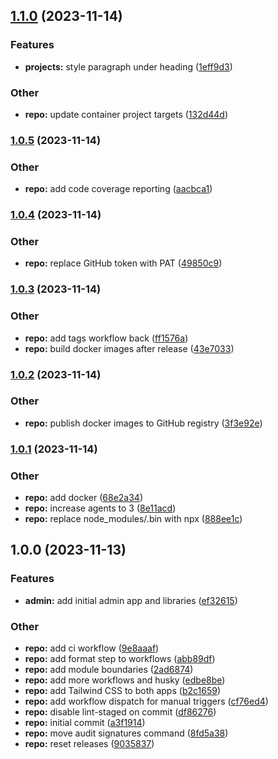 ## [1.1.0](https://github.com/jasonruesch/jasonruesch/compare/v1.0.5...v1.1.0) (2023-11-14)


### Features

* **projects:** style paragraph under heading ([1eff9d3](https://github.com/jasonruesch/jasonruesch/commit/1eff9d341005dbf614db4db11edb612f358779fc))


### Other

* **repo:** update container project targets ([132d44d](https://github.com/jasonruesch/jasonruesch/commit/132d44d98594e981c9443186cedf2b6df89b7672))

### [1.0.5](https://github.com/jasonruesch/jasonruesch/compare/v1.0.4...v1.0.5) (2023-11-14)


### Other

* **repo:** add code coverage reporting ([aacbca1](https://github.com/jasonruesch/jasonruesch/commit/aacbca1d2429ab30ff4cd1f12f982f445f782e15))

### [1.0.4](https://github.com/jasonruesch/jasonruesch/compare/v1.0.3...v1.0.4) (2023-11-14)


### Other

* **repo:** replace GitHub token with PAT ([49850c9](https://github.com/jasonruesch/jasonruesch/commit/49850c96c66ca99b07d919a1073a9a261f914022))

### [1.0.3](https://github.com/jasonruesch/jasonruesch/compare/v1.0.2...v1.0.3) (2023-11-14)


### Other

* **repo:** add tags workflow back ([ff1576a](https://github.com/jasonruesch/jasonruesch/commit/ff1576ae382a6e937a785fbccfbca688ec9ed40a))
* **repo:** build docker images after release ([43e7033](https://github.com/jasonruesch/jasonruesch/commit/43e70331cd363268191a9bdf9e1e62c67811d4a0))

### [1.0.2](https://github.com/jasonruesch/jasonruesch/compare/v1.0.1...v1.0.2) (2023-11-14)


### Other

* **repo:** publish docker images to GitHub registry ([3f3e92e](https://github.com/jasonruesch/jasonruesch/commit/3f3e92ec161975000f90f07086967c9d9f96d816))

### [1.0.1](https://github.com/jasonruesch/jasonruesch/compare/v1.0.0...v1.0.1) (2023-11-14)


### Other

* **repo:** add docker ([68e2a34](https://github.com/jasonruesch/jasonruesch/commit/68e2a34b6d5496c3264d336970afc28c33b78953))
* **repo:** increase agents to 3 ([8e11acd](https://github.com/jasonruesch/jasonruesch/commit/8e11acdc9a6eea238154ecb5109e7a2576429868))
* **repo:** replace node_modules/.bin with npx ([888ee1c](https://github.com/jasonruesch/jasonruesch/commit/888ee1c7e6ffa9985b9d04304a489bcf7a9c7f0b))

## 1.0.0 (2023-11-13)


### Features

* **admin:** add initial admin app and libraries ([ef32615](https://github.com/jasonruesch/jasonruesch/commit/ef32615fe7fc1f3931a73ec81a619cc41eba4b76))


### Other

* **repo:** add ci workflow ([9e8aaaf](https://github.com/jasonruesch/jasonruesch/commit/9e8aaafca465a293a45a38713e165a9981b2cc03))
* **repo:** add format step to workflows ([abb89df](https://github.com/jasonruesch/jasonruesch/commit/abb89df7d4cab7c3587be02eb8b1a0c29e422d4d))
* **repo:** add module boundaries ([2ad6874](https://github.com/jasonruesch/jasonruesch/commit/2ad68748d1f9a1d867ffc0792c720033d93aaa70))
* **repo:** add more workflows and husky ([edbe8be](https://github.com/jasonruesch/jasonruesch/commit/edbe8be4e7d5f83381603a2434d8641774e32601))
* **repo:** add Tailwind CSS to both apps ([b2c1659](https://github.com/jasonruesch/jasonruesch/commit/b2c16590031d9b11990ace8917be880b783d3982))
* **repo:** add workflow dispatch for manual triggers ([cf76ed4](https://github.com/jasonruesch/jasonruesch/commit/cf76ed4902997c775c176116d85d878e575781e4))
* **repo:** disable lint-staged on commit ([df86276](https://github.com/jasonruesch/jasonruesch/commit/df8627655c997fe6d10787ee224f7a58644f8804))
* **repo:** initial commit ([a3f1914](https://github.com/jasonruesch/jasonruesch/commit/a3f1914b83e328895ce3e8e51024a3419ffe14bf))
* **repo:** move audit signatures command ([8fd5a38](https://github.com/jasonruesch/jasonruesch/commit/8fd5a38810e5c1d16c38a6aab117262e0115bdda))
* **repo:** reset releases ([9035837](https://github.com/jasonruesch/jasonruesch/commit/9035837673f153522e596d3d1a08809d04ebf88e))
